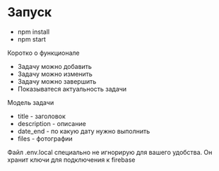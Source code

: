 <h1>
    Запуск
</h1>
<uL>
    <li>npm install</li>
    <li>npm start</li>
</uL>

<p>
    Коротко о функционале
</p>
<uL>
    <li>Задачу можно добавить</li>
    <li>Задачу можно изменить</li>
    <li>Задачу можно завершить</li>
    <li>Показыватеся актуальность задачи</li>
</uL>

<p>
    Модель задачи
</p>
<uL>
    <li>title - заголовок</li>
    <li>description - описание</li>
    <li>date_end - по какую дату нужно выполнить</li>
    <li>files - фотографии</li>
</uL>

<p>
    Файл .env.local специально не игнорирую для вашего удобства. Он хранит ключи для подключения к firebase
</p>
